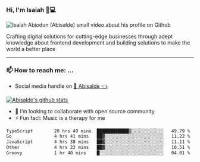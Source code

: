 ### Hi, I'm Isaiah 🌻💻

<img src="https://res.cloudinary.com/abisalde/image/upload/c_scale,h_311,w_816/v1616039512/Abisalde_github.gif" alt="Isaiah Abiodun (Abisalde) small video about his profile on Github">

Crafting digital solutions for cutting-edge businesses through adept knowledge about frontend development and building solutions to make the world a better place
<hr>

### 📫 How to reach me: ...
- Social media handle on <a href="https://twitter.com/abisalde">🔔  Abisalde   👈</a>


[![Abisalde's github stats](https://github-readme-stats.vercel.app/api?username=abisalde)](https://github.com/abisalde/github-readme-stats)

- 👯 I’m looking to collaborate with open source community
- ⚡ Fun fact: Music is a therapy for me


<!--
**abisalde/Abisalde** is a ✨ _special_ ✨ repository because its `README.md` (this file) appears on your GitHub profile.

Here are some ideas to get you started:


- 👯 I’m looking to collaborate with open source community
- 🤔 I’m looking for help with ...
- 💬 Ask me about ...
- 📫 How to reach me: ...
- 😄 Pronouns: ...
- ⚡ Fun fact: ...
-->

<!--START_SECTION:waka-->

```txt
TypeScript        20 hrs 49 mins  ████████████▒░░░░░░░░░░░░   49.79 %
Go                4 hrs 41 mins   ██▓░░░░░░░░░░░░░░░░░░░░░░   11.22 %
JavaScript        4 hrs 38 mins   ██▓░░░░░░░░░░░░░░░░░░░░░░   11.11 %
Other             4 hrs 23 mins   ██▓░░░░░░░░░░░░░░░░░░░░░░   10.51 %
Groovy            1 hr 40 mins    █░░░░░░░░░░░░░░░░░░░░░░░░   04.01 %
```

<!--END_SECTION:waka-->

